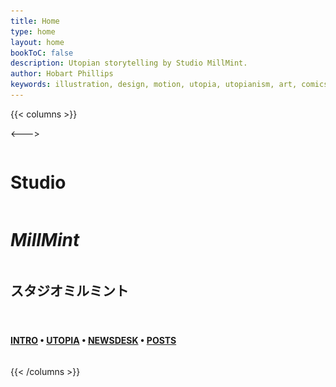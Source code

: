 ```yaml
---
title: Home
type: home
layout: home
bookToC: false
description: Utopian storytelling by Studio MillMint.
author: Hobart Phillips
keywords: illustration, design, motion, utopia, utopianism, art, comics, comic, hobart, phillips, vekllei, millmint
---
```

<style>

body {
	width: 100%;
	height: 100%;
}

.markdown h1 {
	margin-left: auto;
	margin-right: auto;
	font-weight: 900;
	margin-top: 0;
	margin-bottom: 0;
	text-align: center;
	font-size: 55pt;
	letter-spacing: -2px;
	background: -webkit-linear-gradient(45deg, #fe1568, #955fc1);
	-webkit-background-clip: text;
	-webkit-text-fill-color: transparent;
}

.markdown h2 {
	font-weight: 800;
	text-align: center;
	font-weight: bolder;
	font-size: 18pt;
}

.markdown h4 {
	font-size: 16px;
	color: var(--color-gray);
	font-weight: 800;
	text-align: center;
	word-wrap: break-word;
	margin-top: 1rem;
}

.markdown a:visited {
	color: var(--color-gray);
}

.markdown a {
	text-decoration: none;
	color: var(--color-gray);
}

.homepage {
	display: flex;
  flex-direction: column;
  justify-content: center;
	margin: auto;
	height: 100%;
}

.hero {
	display: flex;
  flex-direction: column;
  justify-content: center;
	margin: auto;
	height: 100%;
	padding: 20px;
	background-color: var(--gray-100)
}

@media (max-width: 1023px) {
	.hero {
	display: none;
	}
}

.book-header strong {
    display: none;
}

.markdown .book-columns > div {
    min-width: 336px;
}

.book-menu nav {
	padding: 2rem 1rem 2rem 2rem!important;
	position: static;
}

.book-footer{
	display: none;
}

.container {
	height: 100vh;
	width: 100%;
}

.book-page {
	display: flex;
  align-items: center;
  justify-content: center
}

@media (max-width: 600px) {
	#HeaderCanvas  {
	display: none;
	}
}

</style>

{{< columns >}} <!-- begin columns block -->

<img class="hero" src="/images/mastheads/princess.png">

<--->

<div class="homepage">
	<h1>Studio</h1>
	<h1><i> MillMint</i></h1>
	<h2>スタジオミルミント</h2>
	<div style="display:table; margin:0 auto; padding: 10px;">
		<span class="dot-pink"></span>
		<span class="dot-orange"></span>
		<span class="dot-yellow"></span>
		<span class="dot-green"></span>
		<span class="dot-blue"></span>
	</div>
	<h4><a href="/utopia/intro/">INTRO</a> • <a href="/utopia/vekllei">UTOPIA</a> • <a href="/newsdesk/about/">NEWSDESK</a> • <a href="/posts/">POSTS</a></h4>
</div>

{{< /columns >}}

